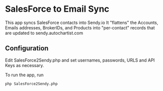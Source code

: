 # SalesForce to Email Sync

This app syncs SalesForce contacts into Sendy.io
It "flattens" the Accounts, Emails addresses, BrokerIDs, and Products into "per-contact" records that are updated to sendy.autochartist.com

## Configuration

Edit SalesForce2Sendy.php and set usernames, passwords, URLS and API Keys as necessary.

To run the app, run 

```
php SalesForce2Sendy.php
```


